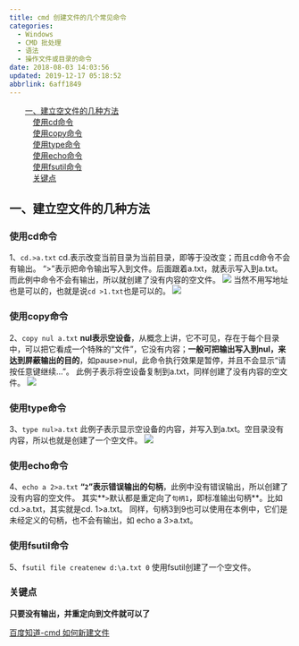 ```yaml
---
title: cmd 创建文件的几个常见命令
categories: 
  - Windows
  - CMD 批处理
  - 语法
  - 操作文件或目录的命令
date: 2018-08-03 14:03:56
updated: 2019-12-17 05:18:52
abbrlink: 6aff1849
---
```

<div id='my_toc'><a href="/blog/6aff1849/#一、建立空文件的几种方法" class="header_2">一、建立空文件的几种方法</a>&nbsp;<br><a href="/blog/6aff1849/#使用cd命令" class="header_3">使用cd命令</a>&nbsp;<br><a href="/blog/6aff1849/#使用copy命令" class="header_3">使用copy命令</a>&nbsp;<br><a href="/blog/6aff1849/#使用type命令" class="header_3">使用type命令</a>&nbsp;<br><a href="/blog/6aff1849/#使用echo命令" class="header_3">使用echo命令</a>&nbsp;<br><a href="/blog/6aff1849/#使用fsutil命令" class="header_3">使用fsutil命令</a>&nbsp;<br><a href="/blog/6aff1849/#关键点" class="header_3">关键点</a>&nbsp;<br></div>
<style>.header_1{margin-left: 1em;}.header_2{margin-left: 2em;}.header_3{margin-left: 3em;}.header_4{margin-left: 4em;}.header_5{margin-left: 5em;}.header_6{margin-left: 6em;}</style>
<!--more-->
<script>if (navigator.platform.search('arm')==-1){document.getElementById('my_toc').style.display = 'none';}var e,p = document.getElementsByTagName('p');while (p.length>0) {e = p[0];e.parentElement.removeChild(e);}</script>

<!--end-->
## 一、建立空文件的几种方法 ##
### 使用cd命令 ###
1、`cd.>a.txt`
cd.表示改变当前目录为当前目录，即等于没改变；而且cd命令不会有输出。
“>”表示把命令输出写入到文件。后面跟着a.txt，就表示写入到a.txt。
而此例中命令不会有输出，所以就创建了没有内容的空文件。
![](https://i.imgur.com/jLjCU4z.png)
当然不用写地址也是可以的，也就是说`cd >1.txt`也是可以的。
![](https://i.imgur.com/s914p7I.png)
### 使用copy命令 ###
2、`copy nul a.txt`
**nul表示空设备**，从概念上讲，它不可见，存在于每个目录中，可以把它看成一个特殊的“文件”，它没有内容；**一般可把输出写入到nul，来达到屏蔽输出的目的**，如pause>nul，此命令执行效果是暂停，并且不会显示“请按任意键继续…”。
此例子表示将空设备复制到a.txt，同样创建了没有内容的空文件。
![](https://i.imgur.com/IMKmwSW.png)
### 使用type命令 ###
3、`type nul>a.txt`
此例子表示显示空设备的内容，并写入到a.txt。空目录没有内容，所以也就是创建了一个空文件。
![](https://i.imgur.com/gvC4DMB.png)
### 使用echo命令 ###
4、`echo a 2>a.txt`
**“`2`”表示错误输出的句柄**，此例中没有错误输出，所以创建了没有内容的空文件。
其实**`>`默认都是重定向了`句柄1`，即标准输出句柄**。比如cd.>a.txt，其实就是cd. 1>a.txt。
同样，句柄3到9也可以使用在本例中，它们是未经定义的句柄，也不会有输出，如
echo a 3>a.txt。
### 使用fsutil命令 ###
5、`fsutil file createnew d:\a.txt 0`
使用fsutil创建了一个空文件。
### 关键点 ###
**只要没有输出，并重定向到文件就可以了**

[百度知道-cmd 如何新建文件](https://zhidao.baidu.com/question/277563240.html)

